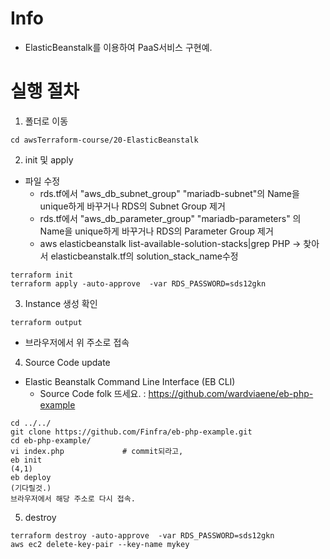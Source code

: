 # Info
* ElasticBeanstalk를 이용하여 PaaS서비스 구현예.

# 실행 절차
1. 폴더로 이동
```
cd awsTerraform-course/20-ElasticBeanstalk
```

2. init 및 apply
* 파일 수정
  - rds.tf에서 "aws_db_subnet_group" "mariadb-subnet"의 Name을 unique하게 바꾸거나 RDS의 Subnet Group 제거
  - rds.tf에서 "aws_db_parameter_group" "mariadb-parameters" 의 Name을 unique하게 바꾸거나 RDS의 Parameter Group 제거
  - aws elasticbeanstalk list-available-solution-stacks|grep PHP
        → 찾아서 elasticbeanstalk.tf의 solution_stack_name수정

```
terraform init
terraform apply -auto-approve  -var RDS_PASSWORD=sds12gkn
```


3. Instance 생성 확인
```
terraform output
```
* 브라우저에서 위 주소로 접속

4. Source Code update
* Elastic Beanstalk Command Line Interface (EB CLI)
  - Source Code folk 뜨세요. : https://github.com/wardviaene/eb-php-example
```
cd ../../
git clone https://github.com/Finfra/eb-php-example.git
cd eb-php-example/
vi index.php             # commit되라고,
eb init
(4,1)
eb deploy
(기다릴것.)
브라우저에서 해당 주소로 다시 접속.
```


5. destroy
```
terraform destroy -auto-approve  -var RDS_PASSWORD=sds12gkn
aws ec2 delete-key-pair --key-name mykey

```

